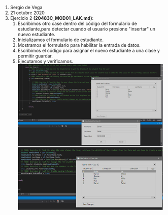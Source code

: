 1. Sergio de Vega
2. 21 octubre 2020
3. Ejercicio 2 **(20483C_MOD01_LAK.md)**:
   1. Escribimos otro case dentro del código del formulario de estudiante,para detectar cuando el usuario presione "insertar" un nuevo estudiante.
   2. Inicializamos el formulario de estudiante.
   3. Mostramos el formulario para habilitar la entrada de datos.
   4. Escribimos el código para asignar el nuevo estudiante a una clase y permitir guardar.
   5. Ejecutamos y verificamos.  ![C1](images/C1.PNG)
   ![C2](images/C2.PNG)
